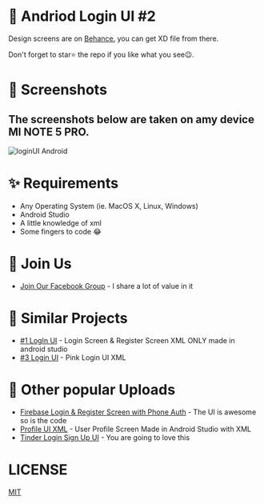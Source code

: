 # 📱 Andriod Login UI #2

Design screens are on [Behance.](https://www.behance.net/gallery/76766923/Login-UI-Kit-Vol-1-Free-Download-XD) you can get XD file from there.

Don't forget to star⭐ the repo if you like what you see😉.

# 📸 Screenshots

## The screenshots below are taken on amy device MI NOTE 5 PRO.

![loginUI Android](https://user-images.githubusercontent.com/55942632/68033569-f6cf4580-fce5-11e9-8778-366b6d9a8856.png)

# ✨ Requirements
- Any Operating System (ie. MacOS X, Linux, Windows)
- Android Studio
- A little knowledge of xml
- Some fingers to code 😂

# 🤗 Join Us
* [Join Our Facebook Group](https://www.facebook.com/groups/519517995532897/) - I share a lot of value in it
 

# 👀 Similar Projects
* [#1 LogIn UI](https://github.com/theindianappguy/Android_XML_LOGIN_AND_REGISTER_UI_KIT_1) - Login Screen & Register Screen XML ONLY made in android studio
* [#3 Login UI](https://github.com/theindianappguy/Android_XML_LOGIN_UI_KIT_3) - Pink Login UI XML

# 📢 Other popular Uploads
* [Firebase Login & Register Screen with Phone Auth](https://github.com/theindianappguy/Login-SignupUI-FirebasePhoneauth) - The UI is awesome so is the code
* [Profile UI XML](https://github.com/theindianappguy/SampleProfileUi) - User Profile Screen Made in Android Studio with XML 
* [Tinder Login Sign Up UI](https://github.com/theindianappguy/Tinder_Login_And_SignUp_UI_XML) - You are going to love this

# LICENSE
[MIT](./LICENSE.md)
